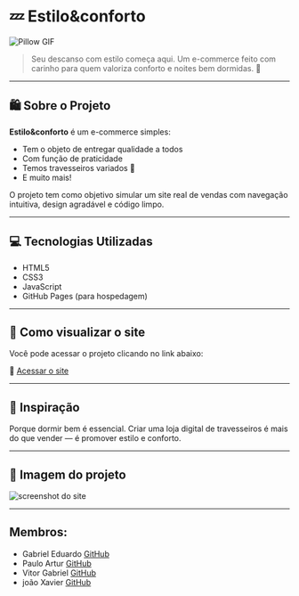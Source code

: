 # 💤 Estilo&conforto

![Pillow GIF](https://i.gifer.com/2VRD.gif)
<!-- ![Pillow GIF](https://media.tenor.com/9X-I0mcc_OgAAAAM/dog-funny.gif) -->

> Seu descanso com estilo começa aqui. Um e-commerce feito com carinho para quem valoriza conforto e noites bem dormidas. 🛌

---

## 🛍️ Sobre o Projeto

**Estilo&conforto** é um e-commerce simples:

- Tem o objeto de entregar qualidade a todos
- Com função de praticidade
- Temos travesseiros variados 🧸
- E muito mais!

O projeto tem como objetivo simular um site real de vendas com navegação intuitiva, design agradável e código limpo.

---

## 💻 Tecnologias Utilizadas

- HTML5
- CSS3
- JavaScript
- GitHub Pages (para hospedagem)

---

## 🧪 Como visualizar o site

Você pode acessar o projeto clicando no link abaixo:

🔗 [Acessar o site](https://gabrieleduardo-prog.github.io/nome-do-repositorio)


---

## 🌙 Inspiração

Porque dormir bem é essencial. Criar uma loja digital de travesseiros é mais do que vender — é promover estilo e conforto.

---

## 📸 Imagem do projeto

![screenshot do site](https://via.placeholder.com/800x400.png?text=Preview+do+site)

---

## Membros:
 
- Gabriel Eduardo [GitHub](https://github.com/gabrieleduardo-prog)
- Paulo Artur  [GitHub](https://github.com/Paulartur)
- Vitor Gabriel [GitHub](https://github.com/vitorgabrielregis)
- joão Xavier [GitHub](https://github.com/JoaoSilvaXavier)
